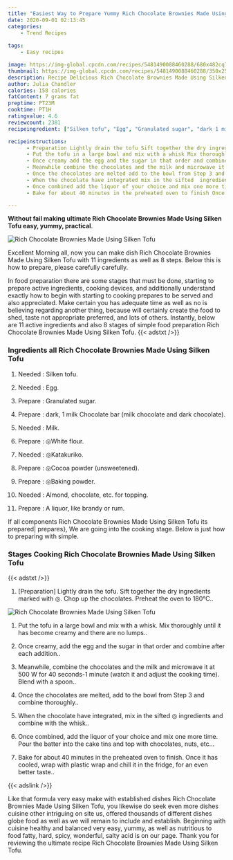 ```yaml
---
title: "Easiest Way to Prepare Yummy Rich Chocolate Brownies Made Using Silken Tofu"
date: 2020-09-01 02:13:45
categories:
    - Trend Recipes
    
tags:
    - Easy recipes

image: https://img-global.cpcdn.com/recipes/5481490088460288/680x482cq70/rich-chocolate-brownies-made-using-silken-tofu-recipe-main-photo.jpg
thumbnail: https://img-global.cpcdn.com/recipes/5481490088460288/350x250cq70/rich-chocolate-brownies-made-using-silken-tofu-recipe-main-photo.jpg
description: Recipe Delicious Rich Chocolate Brownies Made Using Silken Tofu with 11 ingredients and 8 stages of easy cooking.
author: Julia Chandler
calories: 158 calories
fatContent: 7 grams fat
preptime: PT23M
cooktime: PT1H
ratingvalue: 4.6
reviewcount: 2381
recipeingredient: ["Silken tofu", "Egg", "Granulated sugar", "dark 1 milk Chocolate bar milk chocolate and dark chocolate", "Milk", "White flour", "Katakuriko", "Cocoa powder unsweetened", "Baking powder", "Almond chocolate etc for topping", "A liquor like brandy or rum"]

recipeinstructions: 
      - Preparation Lightly drain the tofu Sift together the dry ingredients marked with  Chop up the chocolates Preheat the oven to 180C 
      - Put the tofu in a large bowl and mix with a whisk Mix thoroughly until it has become creamy and there are no lumps 
      - Once creamy add the egg and the sugar in that order and combine after each addition 
      - Meanwhile combine the chocolates and the milk and microwave it at 500 W for 40 seconds1 minute watch it and adjust the cooking time Blend with a spoon 
      - Once the chocolates are melted add to the bowl from Step 3 and combine thoroughly 
      - When the chocolate have integrated mix in the sifted  ingredients and combine with the whisk 
      - Once combined add the liquor of your choice and mix one more time Pour the batter into the cake tins and top with chocolates nuts etc 
      - Bake for about 40 minutes in the preheated oven to finish Once it has cooled wrap with plastic wrap and chill it in the fridge for an even better taste

---
```




**Without fail making ultimate Rich Chocolate Brownies Made Using Silken Tofu easy, yummy, practical**. 


![Rich Chocolate Brownies Made Using Silken Tofu](https://img-global.cpcdn.com/recipes/5481490088460288/680x482cq70/rich-chocolate-brownies-made-using-silken-tofu-recipe-main-photo.jpg "Rich Chocolate Brownies Made Using Silken Tofu")




Excellent Morning all, now you can make dish Rich Chocolate Brownies Made Using Silken Tofu with 11 ingredients as well as 8 steps. Below this is how to prepare, please carefully carefully.

In food preparation there are some stages that must be done, starting to prepare active ingredients, cooking devices, and additionally understand exactly how to begin with starting to cooking prepares to be served and also appreciated. Make certain you has adequate time as well as no is believing regarding another thing, because will certainly create the food to shed, taste not appropriate preferred, and lots of others. Instantly, below are 11 active ingredients and also 8 stages of simple food preparation Rich Chocolate Brownies Made Using Silken Tofu.
{{< adstxt />}}

### Ingredients all Rich Chocolate Brownies Made Using Silken Tofu


1. Needed  : Silken tofu.

1. Needed  : Egg.

1. Prepare  : Granulated sugar.

1. Prepare  : dark, 1 milk Chocolate bar (milk chocolate and dark chocolate).

1. Needed  : Milk.

1. Prepare  : ◎White flour.

1. Needed  : ◎Katakuriko.

1. Prepare  : ◎Cocoa powder (unsweetened).

1. Prepare  : ◎Baking powder.

1. Needed  : Almond, chocolate, etc. for topping.

1. Prepare  : A liquor, like brandy or rum.



If all components Rich Chocolate Brownies Made Using Silken Tofu its prepared| prepares}, We are going into the cooking stage. Below is just how to preparing with simple.

### Stages Cooking Rich Chocolate Brownies Made Using Silken Tofu

{{< adstxt />}}


1. [Preparation] Lightly drain the tofu. Sift together the dry ingredients marked with ◎. Chop up the chocolates. Preheat the oven to 180°C..



![Rich Chocolate Brownies Made Using Silken Tofu](https://img-global.cpcdn.com/steps/4772895692685312/160x128cq70/rich-chocolate-brownies-made-using-silken-tofu-recipe-step-1-photo.jpg" "Rich Chocolate Brownies Made Using Silken Tofu")



1. Put the tofu in a large bowl and mix with a whisk. Mix thoroughly until it has become creamy and there are no lumps..



1. Once creamy, add the egg and the sugar in that order and combine after each addition..



1. Meanwhile, combine the chocolates and the milk and microwave it at 500 W for 40 seconds-1 minute (watch it and adjust the cooking time). Blend with a spoon..



1. Once the chocolates are melted, add to the bowl from Step 3 and combine thoroughly..



1. When the chocolate have integrated, mix in the sifted ◎ ingredients and combine with the whisk..



1. Once combined, add the liquor of your choice and mix one more time. Pour the batter into the cake tins and top with chocolates, nuts, etc...



1. Bake for about 40 minutes in the preheated oven to finish. Once it has cooled, wrap with plastic wrap and chill it in the fridge, for an even better taste..





{{< adslink />}}

Like that formula very easy make with established dishes Rich Chocolate Brownies Made Using Silken Tofu, you likewise do seek even more dishes cuisine other intriguing on site us, offered thousands of different dishes globe food as well as we will remain to include and establish. Beginning with cuisine healthy and balanced very easy, yummy, as well as nutritious to food fatty, hard, spicy, wonderful, salty acid is on our page. Thank you for reviewing the ultimate recipe Rich Chocolate Brownies Made Using Silken Tofu.
